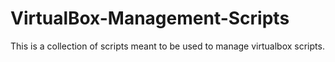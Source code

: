 # VirtualBox-Management-Scripts
This is a collection of scripts meant to be used to manage virtualbox scripts.
